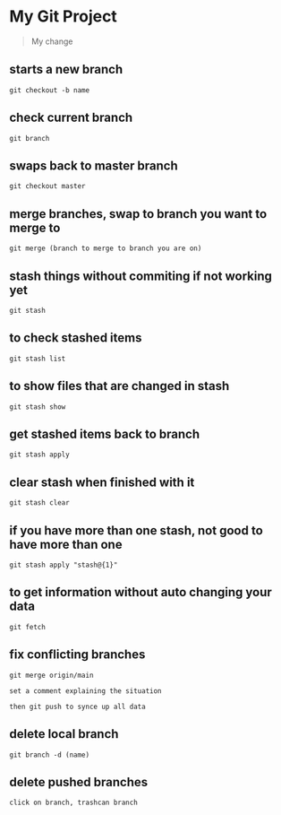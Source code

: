 # My Git Project

> My change

## starts a new branch
```
git checkout -b name
```

## check current branch
```
git branch 
```

## swaps back to master branch
```
git checkout master
```

## merge branches, swap to branch you want to merge to
```
git merge (branch to merge to branch you are on)
```

## stash things without commiting if not working yet
```
git stash
```

## to check stashed items
```
git stash list
```

## to show files that are changed in stash
```
git stash show
```

## get stashed items back to branch
```
git stash apply
```

## clear stash when finished with it
```
git stash clear
```

## if you have more than one stash, not good to have more than one
```
git stash apply "stash@{1}"
```

## to get information without auto changing your data
```
git fetch
```

## fix conflicting branches
```
git merge origin/main

set a comment explaining the situation

then git push to synce up all data
```

## delete local branch
```
git branch -d (name)
```

## delete pushed branches
```
click on branch, trashcan branch
```